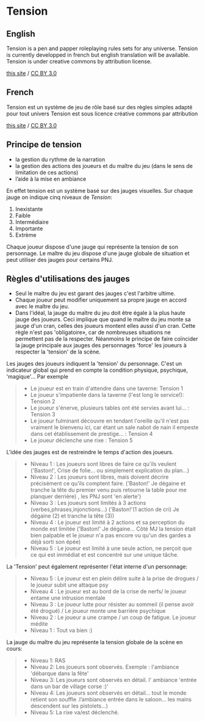 ﻿Tension
=======

English
-------
Tension is a pen and papper roleplaying rules sets for any universe.
Tension is currently developped in french but english translation will be available.
Tension is under creative commons by attribution license.
<div xmlns:cc="http://creativecommons.org/ns#" about="http://creativecommons.org"><a rel="cc:attributionURL" property="cc:attributionName" href="http://creativecommons.org">this site</a> / <a rel="license" href="http://creativecommons.org/licenses/by/3.0/">CC BY 3.0</a></div>


French
------
Tension est un système de jeu de rôle basé sur des règles simples adapté pour tout univers
Tension est sous licence créative commons par attribution
<div xmlns:cc="http://creativecommons.org/ns#" about="http://creativecommons.org"><a rel="cc:attributionURL" property="cc:attributionName" href="http://creativecommons.org">this site</a> / <a rel="license" href="http://creativecommons.org/licenses/by/3.0/">CC BY 3.0</a></div>

Principe de tension
-------------------

- la gestion du rythme de la narration
- la gestion des actions des joueurs et du maître du jeu (dans le sens de limitation de ces actions)
- l’aide à la mise en ambiance

En effet tension est un système basé sur des jauges visuelles.
Sur chaque jauge on indique cinq niveaux de *Tension*:

1. Inexistante
2. Faible
3. Intermédiaire
4. Importante
5. Extrème


Chaque joueur dispose d'une jauge qui représente la tension de son personnage.
Le maître du jeu dispose d'une jauge globale de situation et peut utiliser des jauges pour certains PNJ.

Règles d'utilisations des jauges
--------------------------------

- Seul le maître du jeu est garant des jauges c'est l'arbitre ultime.
- Chaque joueur peut modifier uniquement sa propre jauge en accord avec le maître du jeu.
- Dans l'idéal, la jauge du maître du jeu doit être égale à la plus haute jauge des joueurs. Ceci implique que quand le maître du jeu monte sa jauge d'un cran, celles des joueurs montent elles aussi d'un cran. Cette règle n'est pas 'obligatoire», car de nombreuses situations ne permettent pas de la respecter. Néanmoins le principe de faire coïncider la jauge principale aux jauges des personnages 'force' les joueurs à respecter la 'tension' de la scène.

Les jauges des joueurs indiquent la 'tension' du personnage. C'est un indicateur global qui prend en compte la condition physique, psychique, 'magique'...
Par exemple

>- Le joueur est en train d'attendre dans une taverne: Tension 1
>- Le joueur s'impatiente dans la taverne (l'est long le service!): Tension 2
>- Le joueur s'énerve, plusieurs tables ont été servies avant lui... : Tension 3
>- Le joueur fulminant découvre en tendant l'oreille qu'il n'est pas vraiment le bienvenu ici, car étant un sale nabot de nain il empeste dans cet établissement de prestige... : Tension 4
>- Le joueur déclenche une rixe : Tension 5

L'idée des jauges est de restreindre le temps d'action des joueurs. 

>- Niveau 1 : Les joueurs sont libres de faire ce qu'ils veulent ('Baston!', Crise de folie... ou simplement explication du plan...)
>- Niveau 2 : Les joueurs sont libres, mais doivent décrire précisément ce qu'ils comptent faire. ('Baston!' Je dégaine et tranche la tête du premier venu puis retourne la table pour me planquer derrière) , les PNJ sont 'en alerte')
>- Niveau 3 : Les joueurs sont limités à 3 actions (verbes,phrases,injonctions...)
('Baston!'(1 action de cri) Je dégaine (2) et tranche la tête (3))
>- Niveau 4 : Le joueur est limité à 2 actions et sa perception du monde est limitée ('Baston!' Je dégaine... Côté MJ la tension était bien palpable et le joueur n'a pas encore vu qu'un des gardes a déjà sorti son épée)
>- Niveau 5 : Le joueur est limité à une seule action, ne perçoit que ce qui est immédiat et est concentré sur une unique tâche.

La 'Tension' peut également représenter l'état interne d'un personnage:

>- Niveau 5 : Le joueur est en plein délire suite à la prise de drogues / le joueur subit une attaque psy
>- Niveau 4 : Le joueur est au bord de la crise de nerfs/ le joueur entame une intrusion mentale
>- Niveau 3 : Le joueur lutte pour résister au sommeil (il pense avoir été drogué) / Le joueur monte une barrière psychique
>- Niveau 2 : Le joueur a une crampe / un coup de fatigue. Le joueur médite
>- Niveau 1 : Tout va bien :)

La jauge du maître du jeu représente la tension globale de la scène en cours:

>- Niveau 1: RAS
>- Niveau 2: Les joueurs sont observés. Exemple : l'ambiance 'débarque dans la fête'
>- Niveau 3: Les joueurs sont observés en détail. l' ambiance 'entrée dans un bar de village corse :)'
>- Niveau 4: Les joueurs sont observés en détail... tout le monde retient son souffle .l’ambiance entrée dans le saloon... les mains descendent sur les pistolets...)
>- Niveau 5: La rixe va/est déclenché.